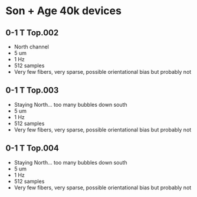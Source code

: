 # Son + Age 40k devices

## 0-1 T Top.002
* North channel
* 5 um
* 1 Hz
* 512 samples
* Very few fibers, very sparse, possible orientational bias but probably not

## 0-1 T Top.003
* Staying North... too many bubbles down south
* 5 um
* 1 Hz
* 512 samples
* Very few fibers, very sparse, possible orientational bias but probably not

## 0-1 T Top.004
* Staying North... too many bubbles down south
* 5 um
* 1 Hz
* 512 samples
* Very few fibers, very sparse, possible orientational bias but probably not
